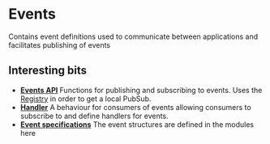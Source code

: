 # Events

Contains event definitions used to communicate between applications and facilitates publishing of events

## Interesting bits

- **[Events API](lib/events.ex)** Functions for publishing and subscribing to events. Uses the [Registry](https://hexdocs.pm/elixir/master/Registry.html#module-using-as-a-pubsub) in order to get a local PubSub.
- **[Handler](lib/events/handler.ex)** A behaviour for consumers of events allowing consumers to subscribe to and define handlers for events.
- **[Event specifications](lib/events)** The event structures are defined in the modules here
